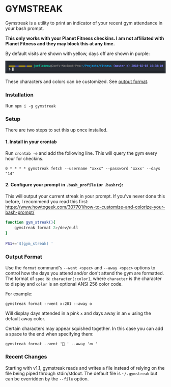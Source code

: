 # GYMSTREAK

Gymstreak is a utility to print an indicator of your recent gym attendance in your bash prompt.

**This only works with your Planet Fitness checkins. I am not affiliated with Planet Fitness and they may block this at any time.**

By default visits are shown with yellow, days off are shown in purple:

![Example of streak](https://raw.githubusercontent.com/joeflateau/gymstreak/master/img/preview.png)

These characters and colors can be customized. See [output format](#output-format).

### Installation

Run `npm i -g gymstreak`

### Setup

There are two steps to set this up once installed.

#### 1. Install in your crontab

Run `crontab -e` and add the following line. This will query the gym every hour for checkins.

```
0 * * * * gymstreak fetch --username "xxxx" --password 'xxxx' --days "14"
```

#### 2. Configure your prompt in `.bash_profile` (or `.bashrc`):

This will output your current streak in your prompt. If you've never done this before, I recommend you read this first: https://www.howtogeek.com/307701/how-to-customize-and-colorize-your-bash-prompt/

```bash
function gym_streak(){
    gymstreak format 2>/dev/null
}

PS1+='$(gym_streak) '
```

### Output Format

Use the `format` command's `--went <spec>` and `--away <spec>` options to control how the days you attend and/or don't attend the gym are formatted.
The format of `spec` is: `character[:color]`, where `character` is the character to display and `color` is an optional ANSI 256 color code.

For example:

```
gymstreak format --went x:201 --away o
```

Will display days attended in a pink `x` and days away in an `o` using the default away color.

Certain characters may appear squished together. In this case you can add a space to the end when specifying them:

```
gymstreak format --went '💪 ' --away '💤 '
```

### Recent Changes

Starting with v1.1, gymstreak reads and writes a file instead of relying on the file being piped through stdin/stdout. The default file is `~/.gymstreak` but can be overridden by the `--file` option.
